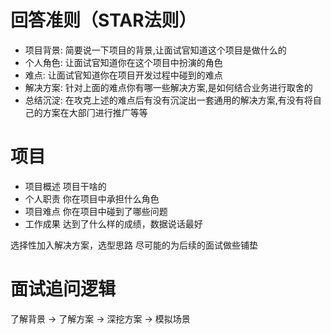 
# 回答准则（STAR法则）
- 项⽬背景: 简要说⼀下项⽬的背景,让⾯试官知道这个项⽬是做什么的 
- 个⼈⻆⾊: 让⾯试官知道你在这个项⽬中扮演的⻆⾊ 
- 难点: 让⾯试官知道你在项⽬开发过程中碰到的难点 
- 解决⽅案: 针对上⾯的难点你有哪⼀些解决⽅案,是如何结合业务进⾏取舍的 
- 总结沉淀: 在攻克上述的难点后有没有沉淀出⼀套通⽤的解决⽅案,有没有将⾃⼰的⽅案在⼤部⻔进⾏推⼴等等

# 项目
- 项目概述 项目干啥的
- 个人职责 你在项目中承担什么角色
- 项目难点 你在项目中碰到了哪些问题
- 工作成果 达到了什么样的成绩，数据说话最好

选择性加入解决方案，选型思路
尽可能的为后续的面试做些铺垫

# 面试追问逻辑

了解背景 -> 了解⽅案 -> 深挖⽅案 -> 模拟场景
